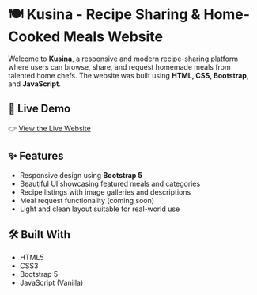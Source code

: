 # 🍽️ Kusina - Recipe Sharing & Home-Cooked Meals Website

Welcome to **Kusina**, a responsive and modern recipe-sharing platform where users can browse, share, and request homemade meals from talented home chefs. The website was built using **HTML, CSS, Bootstrap**, and **JavaScript**.

## 🚀 Live Demo

👉 [View the Live Website](https://kusin.netlify.app/)

## ✨ Features

- Responsive design using **Bootstrap 5**
- Beautiful UI showcasing featured meals and categories
- Recipe listings with image galleries and descriptions
- Meal request functionality (coming soon)
- Light and clean layout suitable for real-world use

## 🛠️ Built With

- HTML5
- CSS3
- Bootstrap 5
- JavaScript (Vanilla)
